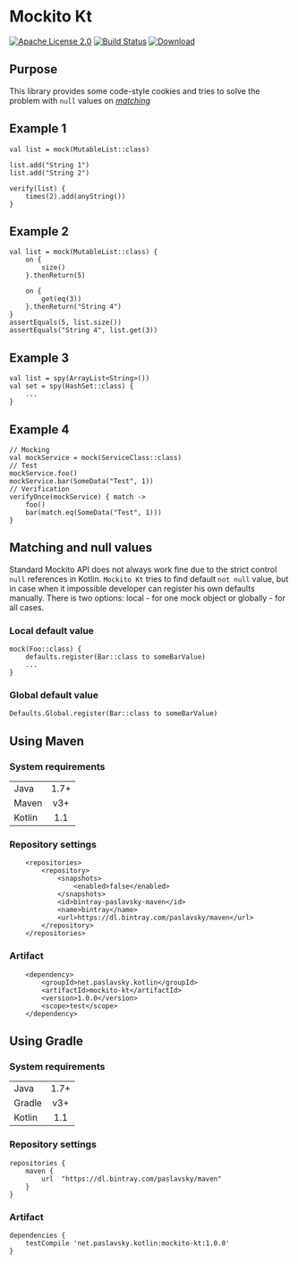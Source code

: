 # Mockito Kt

[![Apache License 2.0](https://img.shields.io/badge/license-Apache%202.0-brightgreen.svg)](http://www.apache.org/licenses/LICENSE-2.0)
[![Build Status](https://travis-ci.org/paslavsky/mockito-kt.svg?branch=master)](https://travis-ci.org/paslavsky/mockito-kt)
[ ![Download](https://api.bintray.com/packages/paslavsky/maven/mockito-kt/images/download.svg) ](https://bintray.com/paslavsky/maven/mockito-kt/_latestVersion)

## Purpose

This library provides some code-style cookies and tries to solve the problem with `null` values on [*matching*](http://docs.mockito.googlecode.com/hg/1.9.5/org/mockito/Matchers.html)

## Example 1
```
val list = mock(MutableList::class)

list.add("String 1")
list.add("String 2")

verify(list) {
    times(2).add(anyString())
}
```

## Example 2
```
val list = mock(MutableList::class) {
    on {
        size()
    }.thenReturn(5)

    on {
        get(eq(3))
    }.thenReturn("String 4")
}
assertEquals(5, list.size())
assertEquals("String 4", list.get(3))
```

## Example 3
```
val list = spy(ArrayList<String>())
val set = spy(HashSet::class) {
    ...
}
```
## Example 4
```
// Mocking
val mockService = mock(ServiceClass::class)
// Test
mockService.foo()
mockService.bar(SomeData("Test", 1))
// Verification
verifyOnce(mockService) { match ->
    foo()
    bar(match.eq(SomeData("Test", 1)))
}

```

## Matching and null values
Standard Mockito API does not always work fine due to the strict control `null` references in Kotlin. `Mockito Kt` tries to find default `not null` value, but in case when it impossible developer can register his own defaults manually. There is two options: local - for one mock object or globally - for all cases.

### Local default value
```
mock(Foo::class) {
    defaults.register(Bar::class to someBarValue)
    ...
}
```

### Global default value
```
Defaults.Global.register(Bar::class to someBarValue)
```

## Using Maven
### System requirements
|        |            |
| ------ | :--------: |
| Java   | 1.7+       |
| Maven  | v3+        |
| Kotlin | 1.1        |

### Repository settings
```
    <repositories>
        <repository>
            <snapshots>
                <enabled>false</enabled>
            </snapshots>
            <id>bintray-paslavsky-maven</id>
            <name>bintray</name>
            <url>https://dl.bintray.com/paslavsky/maven</url>
        </repository>
    </repositories>
```

### Artifact
```
    <dependency>
        <groupId>net.paslavsky.kotlin</groupId>
        <artifactId>mockito-kt</artifactId>
        <version>1.0.0</version>
        <scope>test</scope>
    </dependency>
```

## Using Gradle
### System requirements
|        |            |
| ------ | :--------: |
| Java   | 1.7+       |
| Gradle | v3+        |
| Kotlin | 1.1        |

### Repository settings
```
repositories {
    maven {
        url  "https://dl.bintray.com/paslavsky/maven" 
    }
}
```

### Artifact
```
dependencies {
    testCompile 'net.paslavsky.kotlin:mockito-kt:1.0.0'
}
```
